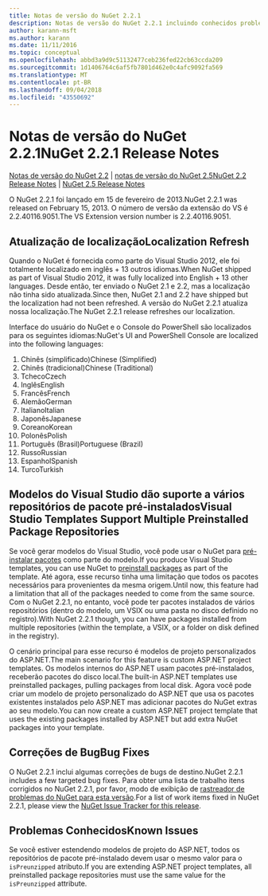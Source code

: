 ```yaml
---
title: Notas de versão do NuGet 2.2.1
description: Notas de versão do NuGet 2.2.1 incluindo conhecidos problemas, correções de bugs, recursos adicionados e DCRs.
author: karann-msft
ms.author: karann
ms.date: 11/11/2016
ms.topic: conceptual
ms.openlocfilehash: abbd3a9d9c51132477ceb236fed22cb63ccda209
ms.sourcegitcommit: 1d1406764c6af5fb7801d462e0c4afc9092fa569
ms.translationtype: MT
ms.contentlocale: pt-BR
ms.lasthandoff: 09/04/2018
ms.locfileid: "43550692"
---
```

# <a name="nuget-221-release-notes"></a><span data-ttu-id="49c6b-103">Notas de versão do NuGet 2.2.1</span><span class="sxs-lookup"><span data-stu-id="49c6b-103">NuGet 2.2.1 Release Notes</span></span>

<span data-ttu-id="49c6b-104">[Notas de versão do NuGet 2.2](../release-notes/nuget-2.2.md) | [notas de versão do NuGet 2.5](../release-notes/nuget-2.5.md)</span><span class="sxs-lookup"><span data-stu-id="49c6b-104">[NuGet 2.2 Release Notes](../release-notes/nuget-2.2.md) | [NuGet 2.5 Release Notes](../release-notes/nuget-2.5.md)</span></span>

<span data-ttu-id="49c6b-105">O NuGet 2.2.1 foi lançado em 15 de fevereiro de 2013.</span><span class="sxs-lookup"><span data-stu-id="49c6b-105">NuGet 2.2.1 was released on February 15, 2013.</span></span>  <span data-ttu-id="49c6b-106">O número de versão da extensão do VS é 2.2.40116.9051.</span><span class="sxs-lookup"><span data-stu-id="49c6b-106">The VS Extension version number is 2.2.40116.9051.</span></span>

## <a name="localization-refresh"></a><span data-ttu-id="49c6b-107">Atualização de localização</span><span class="sxs-lookup"><span data-stu-id="49c6b-107">Localization Refresh</span></span>
<span data-ttu-id="49c6b-108">Quando o NuGet é fornecida como parte do Visual Studio 2012, ele foi totalmente localizado em inglês + 13 outros idiomas.</span><span class="sxs-lookup"><span data-stu-id="49c6b-108">When NuGet shipped as part of Visual Studio 2012, it was fully localized into English + 13 other languages.</span></span>  <span data-ttu-id="49c6b-109">Desde então, ter enviado o NuGet 2.1 e 2.2, mas a localização não tinha sido atualizada.</span><span class="sxs-lookup"><span data-stu-id="49c6b-109">Since then, NuGet 2.1 and 2.2 have shipped but the localization had not been refreshed.</span></span>  <span data-ttu-id="49c6b-110">A versão do NuGet 2.2.1 atualiza nossa localização.</span><span class="sxs-lookup"><span data-stu-id="49c6b-110">The NuGet 2.2.1 release refreshes our localization.</span></span>

<span data-ttu-id="49c6b-111">Interface do usuário do NuGet e o Console do PowerShell são localizados para os seguintes idiomas:</span><span class="sxs-lookup"><span data-stu-id="49c6b-111">NuGet's UI and PowerShell Console are localized into the following languages:</span></span>

1. <span data-ttu-id="49c6b-112">Chinês (simplificado)</span><span class="sxs-lookup"><span data-stu-id="49c6b-112">Chinese (Simplified)</span></span>
1. <span data-ttu-id="49c6b-113">Chinês (tradicional)</span><span class="sxs-lookup"><span data-stu-id="49c6b-113">Chinese (Traditional)</span></span>
1. <span data-ttu-id="49c6b-114">Tcheco</span><span class="sxs-lookup"><span data-stu-id="49c6b-114">Czech</span></span>
1. <span data-ttu-id="49c6b-115">Inglês</span><span class="sxs-lookup"><span data-stu-id="49c6b-115">English</span></span>
1. <span data-ttu-id="49c6b-116">Francês</span><span class="sxs-lookup"><span data-stu-id="49c6b-116">French</span></span>
1. <span data-ttu-id="49c6b-117">Alemão</span><span class="sxs-lookup"><span data-stu-id="49c6b-117">German</span></span>
1. <span data-ttu-id="49c6b-118">Italiano</span><span class="sxs-lookup"><span data-stu-id="49c6b-118">Italian</span></span>
1. <span data-ttu-id="49c6b-119">Japonês</span><span class="sxs-lookup"><span data-stu-id="49c6b-119">Japanese</span></span>
1. <span data-ttu-id="49c6b-120">Coreano</span><span class="sxs-lookup"><span data-stu-id="49c6b-120">Korean</span></span>
1. <span data-ttu-id="49c6b-121">Polonês</span><span class="sxs-lookup"><span data-stu-id="49c6b-121">Polish</span></span>
1. <span data-ttu-id="49c6b-122">Português (Brasil)</span><span class="sxs-lookup"><span data-stu-id="49c6b-122">Portuguese (Brazil)</span></span>
1. <span data-ttu-id="49c6b-123">Russo</span><span class="sxs-lookup"><span data-stu-id="49c6b-123">Russian</span></span>
1. <span data-ttu-id="49c6b-124">Espanhol</span><span class="sxs-lookup"><span data-stu-id="49c6b-124">Spanish</span></span>
1. <span data-ttu-id="49c6b-125">Turco</span><span class="sxs-lookup"><span data-stu-id="49c6b-125">Turkish</span></span>

## <a name="visual-studio-templates-support-multiple-preinstalled-package-repositories"></a><span data-ttu-id="49c6b-126">Modelos do Visual Studio dão suporte a vários repositórios de pacote pré-instalados</span><span class="sxs-lookup"><span data-stu-id="49c6b-126">Visual Studio Templates Support Multiple Preinstalled Package Repositories</span></span>
<span data-ttu-id="49c6b-127">Se você gerar modelos do Visual Studio, você pode usar o NuGet para [pré-instalar pacotes](../visual-studio-extensibility/visual-studio-templates.md) como parte do modelo.</span><span class="sxs-lookup"><span data-stu-id="49c6b-127">If you produce Visual Studio templates, you can use NuGet to [preinstall packages](../visual-studio-extensibility/visual-studio-templates.md) as part of the template.</span></span>  <span data-ttu-id="49c6b-128">Até agora, esse recurso tinha uma limitação que todos os pacotes necessários para provenientes da mesma origem.</span><span class="sxs-lookup"><span data-stu-id="49c6b-128">Until now, this feature had a limitation that all of the packages needed to come from the same source.</span></span>  <span data-ttu-id="49c6b-129">Com o NuGet 2.2.1, no entanto, você pode ter pacotes instalados de vários repositórios (dentro do modelo, um VSIX ou uma pasta no disco definido no registro).</span><span class="sxs-lookup"><span data-stu-id="49c6b-129">With NuGet 2.2.1 though, you can have packages installed from multiple repositories (within the template, a VSIX, or a folder on disk defined in the registry).</span></span>

<span data-ttu-id="49c6b-130">O cenário principal para esse recurso é modelos de projeto personalizados do ASP.NET.</span><span class="sxs-lookup"><span data-stu-id="49c6b-130">The main scenario for this feature is custom ASP.NET project templates.</span></span>  <span data-ttu-id="49c6b-131">Os modelos internos do ASP.NET usam pacotes pré-instalados, receberão pacotes do disco local.</span><span class="sxs-lookup"><span data-stu-id="49c6b-131">The built-in ASP.NET templates use preinstalled packages, pulling packages from local disk.</span></span>  <span data-ttu-id="49c6b-132">Agora você pode criar um modelo de projeto personalizado do ASP.NET que usa os pacotes existentes instalados pelo ASP.NET mas adicionar pacotes do NuGet extras ao seu modelo.</span><span class="sxs-lookup"><span data-stu-id="49c6b-132">You can now create a custom ASP.NET project template that uses the existing packages installed by ASP.NET but add extra NuGet packages into your template.</span></span>

## <a name="bug-fixes"></a><span data-ttu-id="49c6b-133">Correções de Bug</span><span class="sxs-lookup"><span data-stu-id="49c6b-133">Bug Fixes</span></span>
<span data-ttu-id="49c6b-134">O NuGet 2.2.1 inclui algumas correções de bugs de destino.</span><span class="sxs-lookup"><span data-stu-id="49c6b-134">NuGet 2.2.1 includes a few targeted bug fixes.</span></span> <span data-ttu-id="49c6b-135">Para obter uma lista de trabalho itens corrigidos no NuGet 2.2.1, por favor, modo de exibição de [rastreador de problemas do NuGet para esta versão](http://nuget.codeplex.com/workitem/list/advanced?keyword=&status=Closed&type=All&priority=All&release=NuGet%202.2.1&assignedTo=All&component=All&sortField=LastUpdatedDate&sortDirection=Descending&page=0).</span><span class="sxs-lookup"><span data-stu-id="49c6b-135">For a list of work items fixed in NuGet 2.2.1, please view the [NuGet Issue Tracker for this release](http://nuget.codeplex.com/workitem/list/advanced?keyword=&status=Closed&type=All&priority=All&release=NuGet%202.2.1&assignedTo=All&component=All&sortField=LastUpdatedDate&sortDirection=Descending&page=0).</span></span>


## <a name="known-issues"></a><span data-ttu-id="49c6b-136">Problemas Conhecidos</span><span class="sxs-lookup"><span data-stu-id="49c6b-136">Known Issues</span></span>

<span data-ttu-id="49c6b-137">Se você estiver estendendo modelos de projeto do ASP.NET, todos os repositórios de pacote pré-instalado devem usar o mesmo valor para o `isPreunzipped` atributo.</span><span class="sxs-lookup"><span data-stu-id="49c6b-137">If you are extending ASP.NET project templates, all preinstalled package repositories must use the same value for the `isPreunzipped` attribute.</span></span>
